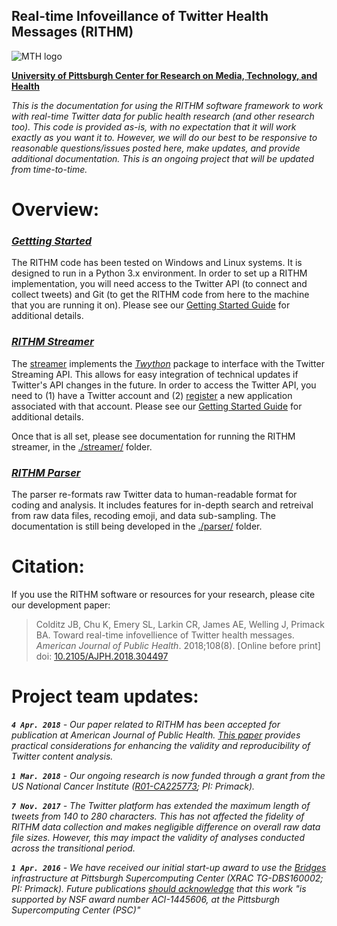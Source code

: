 ## Real-time Infoveillance of Twitter Health Messages (RITHM)
![MTH logo](http://mth.pitt.edu/sites/all/themes/pitt_cromh/img/CROMH-mark-revised.png)

__[University of Pittsburgh Center for Research on Media, Technology, and Health](http://mth.pitt.edu/)__

_This is the documentation for using the RITHM software framework to work with real-time Twitter data for public health research (and other research too). This code is provided as-is, with no expectation that it will work exactly as you want it to. However, we will do our best to be responsive to reasonable questions/issues posted here, make updates, and provide additional documentation. This is an ongoing project that will be updated from time-to-time._

# Overview:

### _[Gettting Started](https://github.com/CRMTH/RITHM/blob/master/GetStarted.md)_
The RITHM code has been tested on Windows and Linux systems. It is designed to run in a Python 3.x environment. In order to set up a RITHM implementation, you will need access to the Twitter API (to connect and collect tweets) and Git (to get the RITHM code from here to the machine that you are running it on). Please see our [Getting Started Guide](https://github.com/CRMTH/RITHM/blob/master/GetStarted.md) for additional details.

### _[RITHM Streamer](https://github.com/CRMTH/RITHM/tree/master/streamer)_
The [streamer](https://github.com/CRMTH/RITHM/tree/master/streamer) implements the _[Twython](https://github.com/ryanmcgrath/twython)_ package to interface with the Twitter Streaming API. This allows for easy integration of technical updates if Twitter's API changes in the future. In order to access the Twitter API, you need to (1) have a Twitter account and (2) [register](https://apps.twitter.com/) a new application associated with that account. Please see our [Getting Started Guide](https://github.com/CRMTH/RITHM/blob/master/GetStarted.md) for additional details.

Once that is all set, please see documentation for running the RITHM streamer, in the [./streamer/](https://github.com/CRMTH/RITHM/tree/master/streamer) folder. 

### _[RITHM Parser](https://github.com/CRMTH/RITHM/tree/master/parser)_
The parser re-formats raw Twitter data to human-readable format for coding and analysis. It includes features for in-depth search and retreival from raw data files, recoding emoji, and data sub-sampling. The documentation is still being developed in the [./parser/](https://github.com/CRMTH/RITHM/tree/master/parser) folder. 

# Citation:
If you use the RITHM software or resources for your research, please cite our development paper: 
>Colditz JB, Chu K, Emery SL, Larkin CR, James AE, Welling J, Primack BA. Toward real-time infovellience of Twitter health messages. _American Journal of Public Health_. 2018;108(8). \[Online before print\] doi: [10.2105/AJPH.2018.304497](https://doi.org/10.2105/AJPH.2018.304497)

# Project team updates:

_**`4 Apr. 2018`** - Our paper related to RITHM has been accepted for publication at American Journal of Public Health. [This paper](https://doi.org/10.2105/AJPH.2018.304497) provides practical considerations for enhancing the validity and reproducibility of Twitter content analysis._

_**`1 Mar. 2018`** - Our ongoing research is now funded through a grant from the US National Cancer Institute ([R01-CA225773](https://taggs.hhs.gov/Detail/AwardDetail?arg_AwardNum=R01CA225773&arg_ProgOfficeCode=110); PI: Primack)._

_**`7 Nov. 2017`** - The Twitter platform has extended the maximum length of tweets from 140 to 280 characters. This has not affected the fidelity of RITHM data collection and makes negligible difference on overall raw data file sizes. However, this may impact the validity of analyses conducted across the transitional period._

_**`1 Apr. 2016`** - We have received our initial start-up award to use the [Bridges](https://www.psc.edu/bridges) infrastructure at Pittsburgh Supercomputing Center (XRAC TG-DBS160002; PI: Primack). Future publications [should acknowledge](https://www.psc.edu/allocations/acknowledgement-in-publications) that this work "is supported by NSF award number ACI-1445606, at the Pittsburgh Supercomputing Center (PSC)"_
